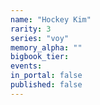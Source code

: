 ```yaml
---
name: "Hockey Kim"
rarity: 3
series: "voy"
memory_alpha: ""
bigbook_tier:
events:
in_portal: false
published: false
---
```

